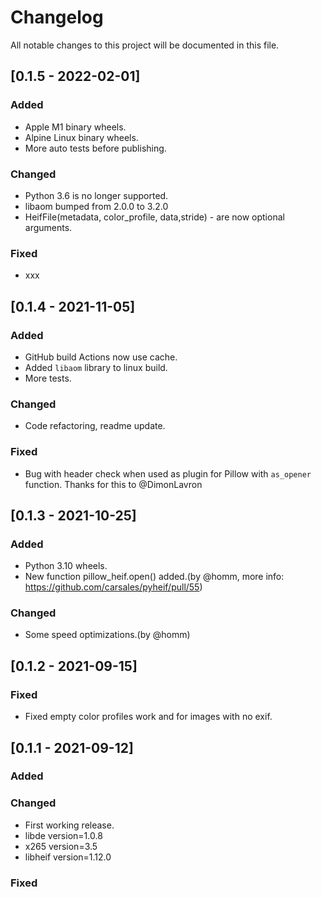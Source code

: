 # Changelog

All notable changes to this project will be documented in this file.

## [0.1.5 - 2022-02-01]

### Added

- Apple M1 binary wheels.
- Alpine Linux binary wheels.
- More auto tests before publishing.

### Changed

- Python 3.6 is no longer supported.
- libaom bumped from 2.0.0 to 3.2.0
- HeifFile(metadata, color_profile, data,stride) - are now optional arguments.

### Fixed

- xxx

## [0.1.4 - 2021-11-05]

### Added

- GitHub build Actions now use cache.
- Added `libaom` library to linux build.
- More tests. 

### Changed

- Code refactoring, readme update.

### Fixed

- Bug with header check when used as plugin for Pillow with `as_opener` function. Thanks for this to @DimonLavron 

## [0.1.3 - 2021-10-25]

### Added

- Python 3.10 wheels.
- New function pillow_heif.open() added.(by @homm, more info: https://github.com/carsales/pyheif/pull/55)

### Changed

- Some speed optimizations.(by @homm)

## [0.1.2 - 2021-09-15]

### Fixed

- Fixed empty color profiles work and for images with no exif.

## [0.1.1 - 2021-09-12]

### Added

### Changed

- First working release.
- libde version=1.0.8
- x265 version=3.5
- libheif version=1.12.0

### Fixed
